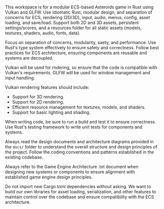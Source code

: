 <!-- Use this file to provide workspace-specific custom instructions to Copilot. For more details, visit https://code.visualstudio.com/docs/copilot/copilot-customization#_use-a-githubcopilotinstructionsmd-file -->

This workspace is for a modular ECS-based Asteroids game in Rust using Vulkan and GLFW. Use idiomatic Rust, modular design, and separation of concerns for ECS, rendering (2D/3D), input, audio, menus, config, asset loading, and save/load. Support both 2D and 3D assets, persistent settings/scores, and a resources folder for all static assets (models, textures, shaders, audio, fonts, data).

Focus on separation of concerns, modularity, saety, and performance. Use Rust's type system effectively to ensure safety and correctness. Follow best practices for ECS architecture, ensuring components are reusable and systems are decoupled.

Vulkan will be used for rndering, so ensure that the code is compatible with Vulkan's requirements. GLFW will be used for window management and input handling.

Vulkan rendering features should include:
- Support for 3D rendering.
- Support for 2D rendering.
- Efficient resource management for textures, models, and shaders.
- Support for basic lighting and shading.


When writing code, be sure to run a build and test it to ensure correctness. Use Rust's testing framework to write unit tests for components and systems.

Always read the design documents and architecture diagrams provided in the `docs/` folder to understand the overall structure and design principles of the project. Follow the coding conventions and patterns established in the existing codebase.

Always refer to the Game Engine Architecture .txt document when designing new systems or components to ensure alignment with established game engine design principles.

Do not import new Cargo.toml dependencies without asking. We want to build our own libraries for asset loading, serialization, and other features to maintain control over the codebase and ensure compatibility with the ECS architecture.